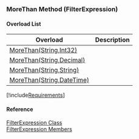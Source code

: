 ﻿### MoreThan Method (FilterExpression)

#### Overload List

| Overload | Description |
| --- | --- |
| [MoreThan(String,Int32)](fcSDK~FChoice.Foundation.Filters.FilterExpression~MoreThan(String,Int32).md) |   |
| [MoreThan(String,Decimal)](fcSDK~FChoice.Foundation.Filters.FilterExpression~MoreThan(String,Decimal).md) |   |
| [MoreThan(String,String)](fcSDK~FChoice.Foundation.Filters.FilterExpression~MoreThan(String,String).md) |   |
| [MoreThan(String,DateTime)](fcSDK~FChoice.Foundation.Filters.FilterExpression~MoreThan(String,DateTime).md) |   |

[!include[Requirements](../partials/requirements.md)]



#### Reference

[FilterExpression Class](fcSDK~FChoice.Foundation.Filters.FilterExpression.md)  
[FilterExpression Members](fcSDK~FChoice.Foundation.Filters.FilterExpression_members.md)